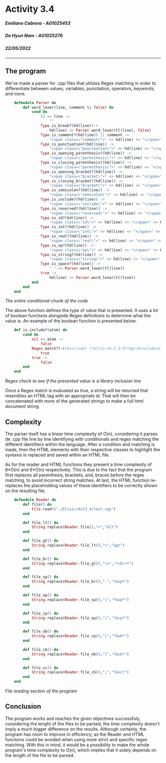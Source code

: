 # Activity 3.4
##### Emiliano Cabrera - A01025453
##### Do Hyun Nam - A01025276
##### 22/05/2022

---

## The program
We've made a parser for .cpp files that utilizes Regex matching in order to differentiate between values, variables, punctiation, operators, keywords, and more.

```elixir
    defmodule Parser do
        def word_lexer(line, comment \\ false) do
            cond do
                [] == line ->
                    ""
                Type.is_break?(hd(line))->
                    hd(line) <> Parser.word_lexer(tl(line), false)
                Type.is_comment?(hd(line)) || comment ->
                    "<span class=\"comment\">" <> hd(line) <> "</span>" <> Parser.word_lexer(tl(line), true)
                Type.is_punctuation?(hd(line)) ->
                    "<span class=\"punctuation\">" <> hd(line) <> "</span>" <> Parser.word_lexer(tl(line))
                Type.is_opening_parenthesis?(hd(line)) ->
                    "<span class=\"parenthesis\">" <> hd(line) <> "</span>" <> Parser.word_lexer(tl(line))
                Type.is_closing_parenthesis?(hd(line)) ->
                    "<span class=\"parenthesis\">" <> hd(line) <> "</span>" <> Parser.word_lexer(tl(line))
                Type.is_opening_bracket?(hd(line)) ->
                    "<span class=\"bracket\">" <> hd(line) <> "</span>" <> Parser.word_lexer(tl(line))
                Type.is_closing_bracket?(hd(line)) ->
                    "<span class=\"bracket\">" <> hd(line) <> "</span>" <> Parser.word_lexer(tl(line))
                Type.is_semicolon?(hd(line)) ->
                    "<span class=\"semicolon\">" <> hd(line) <> "</span>" <> Parser.word_lexer(tl(line))
                Type.is_include?(hd(line)) ->
                    "<span class=\"include\">" <> hd(line) <> "</span>" <> Parser.word_lexer(tl(line))
                Type.is_reserved?(hd(line)) ->
                    "<span class=\"reserved\">" <> hd(line) <> "</span>" <> Parser.word_lexer(tl(line))
                Type.is_id?(hd(line)) ->
                    "<span class=\"id\">" <> hd(line) <> "</span>" <> Parser.word_lexer(tl(line))
                Type.is_int?(hd(line)) ->
                    "<span class=\"int\">" <> hd(line) <> "</span>" <> Parser.word_lexer(tl(line))
                Type.is_real?(hd(line)) ->
                    "<span class=\"real\">" <> hd(line) <> "</span>" <> Parser.word_lexer(tl(line))
                Type.is_op?(hd(line)) ->
                    "<span class=\"op\">" <> hd(line) <> "</span>" <> Parser.word_lexer(tl(line))
                Type.is_string?(hd(line)) ->
                    "<span class=\"string\">" <> hd(line) <> "</span>" <> Parser.word_lexer(tl(line))
                Type.is_space?(hd(line)) ->
                    " " <> Parser.word_lexer(tl(line))
                true ->
                    hd(line) <> Parser.word_lexer(tl(line))
            end
        end
    end
```
<em>The entire conditional chunk of the code</em>

The above function defines the type of value that is presented. It uses a lot of boolean functions alongside Regex definitions to determine what the value is. An example of the boolean function is presented below.

```elixir
    def is_include?(atom) do
        cond do
            nil == atom ->
                false
            Regex.match?(~r/#include[ ]*&lt[a-zA-Z_0-9]*&gt|#include|&lt[a-zA-Z_0-9]*&gt/,atom) ->
                true
            true ->
                false
        end                
    end
```
<em>Regex check to see if the presented value is a library inclusion line</em>

Once a Regex match is evaluated as true, a string will be returned that resembles an HTML tag with an appropriate id. That will then be concatenated with more of the generated strings to make a full html document string.

## Complexity

The parser itself has a linear time complexity of O(n), considering it parses de .cpp file line by line identifying with conditionals and regex matching the different identifiers within the language. After a condition and matching is made, then the HTML elements with their respective classes to highlight the syntaxis is replaced and saved within an HTML file. 

As for the reader and HTML functions they present a time complexity of 8\*O(n) and 6\*O(n) respectively. This is due to the fact that the program first replaces all parenthesis, brackets, and, braces before the regex matching, to avoid incorrect string matches. At last, the HTML function re-replaces the placeholding values of these identifiers to be correctly shown on the resulting file. 

```elixir
    defmodule Reader do
        def file() do
            File.read!("./Elixir/Act3_4/test.cpp")
        end

        def file_lt() do
            String.replace(Reader.file(),"<","&lt")
        end

        def file_gt() do
            String.replace(Reader.file_lt(),">","&gt")
        end

        def file_br() do
            String.replace(Reader.file_gt(),"\n","º<br>º")
        end

        def file_sp() do
            String.replace(Reader.file_br()," ","º&spº")
        end

        def file_op() do
            String.replace(Reader.file_sp(),"(","º&opº")
        end

        def file_cp() do
            String.replace(Reader.file_op(),")","º&cpº")
        end

        def file_ob() do
            String.replace(Reader.file_cp(),"[","º&obº")
        end

        def file_cb() do
            String.replace(Reader.file_ob(),"]","º&cbº")
        end

        def file_sc() do
            String.replace(Reader.file_cb(),";","º&scº")
        end
    end
```
<em>File reading section of the program</em>

## Conclusion

The program works and reaches the given objectives successfuly, considering the lenght of the files to be parsed, the time complexity doesn't imply a much bigger difference on the results. 
Although certainly, the program has room to improve in efficiency, as the Reader and HTML functions could be avoided when using more strict and specific regex matching. With this in mind, it would be a possibility to make the whole program's time complexity to O(n), which implies that it solely depends on the length of the file to be parsed. 

